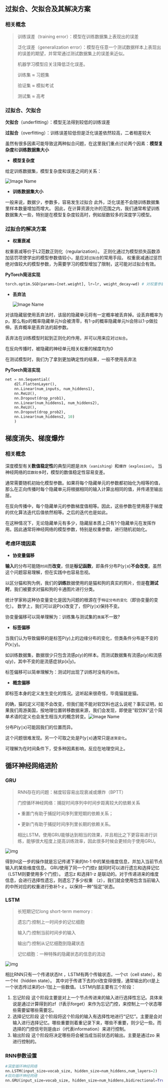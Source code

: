 ## 过拟合、欠拟合及其解决方案

### 相关概念

> 训练误差（training error）：模型在训练数据集上表现出的误差
>
> 泛化误差（generalization error）：模型在任意一个测试数据样本上表现出的误差的期望，并常常通过测试数据集上的误差来近似。
>
> 机器学习模型应关注降低泛化误差。
>
> 训练集 ≈ 习题集
>
> 验证集 ≈ 模拟考试
>
> 测试集 ≈ 高考

### 过拟合、欠拟合

**欠拟合**（underfitting）：模型无法得到较低的训练误差

**过拟合**（overfitting）：训练误差较低但是泛化误差依然较高，二者相差较大

虽然有很多因素可能导致这两种拟合问题，在这里我们重点讨论两个因素：**模型复杂度**和**训练数据集大小**

- **模型复杂度**

给定训练数据集，模型复杂度和误差之间的关系：

![Image Name](https://cdn.kesci.com/upload/image/q5jc27wxoj.png?imageView2/0/w/960/h/960)

- **训练数据集大小**

一般来说，数据少，参数多，容易发生过拟合
此外，泛化误差不会随训练数据集里样本数量增加而增大。
因此，在计算资源允许的范围之内，我们通常希望训练数据集大一些，特别是在模型复杂度较高时，例如层数较多的深度学习模型。

### 过拟合的解决方案

- **权重衰减**

权重衰减等价于L2范数正则化（regularization）。
正则化通过为模型损失函数添加惩罚项使学出的模型参数值较小，是应对`过拟合`的常用手段。
权重衰减通过惩罚绝对值较大的模型参数，为需要学习的模型增加了限制，这可能对过拟合有效。

**PyTorch简洁实现**

```python
torch.optim.SGD(params=[net.weight], lr=lr, weight_decay=wd) # 对权重参数衰减
```

- **丢弃法**

  ![Image Name](https://cdn.kesci.com/upload/image/q5jd69in3m.png?imageView2/0/w/960/h/960)

对该隐藏层使用丢弃法时，该层的隐藏单元将有一定概率被丢弃掉。设丢弃概率为p，那么有p的概率隐藏单元hi会被清零，有1-p的概率隐藏单元hi会除以1-p做拉伸。丢弃概率是丢弃法的超参数。

丢弃法在训练模型时起到正则化的作用，并可以用来应对`过拟合`。

在反向传播时，被隐藏的神经单元相关权重的梯度均为0

在测试模型时，我们为了拿到更加确定性的结果，一般不使用丢弃法

**PyTorch简洁实现**

```python
net = nn.Sequential(        
    d2l.FlattenLayer(),        
    nn.Linear(num_inputs, num_hiddens1),        
    nn.ReLU(),        
    nn.Dropout(drop_prob1),        
    nn.Linear(num_hiddens1, num_hiddens2),         
    nn.ReLU(),        
    nn.Dropout(drop_prob2),        
    nn.Linear(num_hiddens2, 10)        
	)
```

## 梯度消失、梯度爆炸

### 相关概念

深度模型有关**数值稳定性**的典型问题是`消失（vanishing）`和`爆炸（explosion）`。
当神经网络的`层数较多`时，模型的数值稳定性容易变差。

通常需要随机初始化模型参数。如果将每个隐藏单元的参数都初始化为相等的值，那么在正向传播时每个隐藏单元将根据相同的输入计算出相同的值，并传递至输出层。

在反向传播中，每个隐藏单元的参数梯度值相等。因此，这些参数在使用基于梯度的优化算法迭代后值依然相等。之后的迭代也是如此。

在这种情况下，无论隐藏单元有多少，隐藏层本质上只有1个隐藏单元在发挥作用。因此通常将神经网络的模型参数，特别是权重参数，进行随机初始化。

### 考虑环境因素

- **协变量偏移**

**输入**的分布可能随`时间`而**改变**，但是**标记函数**，即条件分布P(y∣x)**不会改变**。虽然这个问题容易理解，但在实践中也容易忽视。

以区分猫和狗为例，我们的**训练**数据使用的是猫和狗的真实的照片，但是**在测试时**，我们被要求对猫和狗的卡通图片进行分类。

统计学家称这种协变量变化是因为问题的根源在于`特征分布的变化`（即协变量的变化）。
数学上，我们可以说P(x)改变了，但P(y∣x)保持不变。

协变量偏移可以简单理解为：训练集与测试集的`类属`不一致?

- **标签偏移**

当我们认为导致偏移的是标签P(y)上的边缘分布的变化，但类条件分布是不变的P(x∣y)。

如训练数据集，数据很少只包含流感p(y)的样本。而测试数据集有流感p(y)和流感q(y)，其中不变的是流感症状p(x|y)。

标签偏移可以简单理解为：测试时出现了训练时没有的`标签`。

- **概念偏移**

即标签本身的定义发生变化的情况。这听起来很奇怪，毕竟猫就是猫。

的确，猫的定义可能不会改变，但我们能不能对软饮料也这么说呢？事实证明，如果我们周游美国，按地理位置转移数据来源，我们会发现，即使是"软饮料"这个简单术语的定义也会发生相当大的概念转变。![Image Name](https://cdn.kesci.com/upload/image/q5jgd81pl3.png?imageView2/0/w/640/h/640)

分布P(y∣x)可能因我们的位置而异。

这个问题很难发现。另一个可取之处是P(y∣x)通常只是`逐渐变化`。

可理解为在时间条件下，受多种因素影响，反应在地理空间上。

## 循环神经网络进阶

### GRU

> RNN存在的问题：梯度较容易出现衰减或爆炸（BPTT）
>
> 门控循环神经网络：捕捉时间序列中时间步距离较大的依赖关系
>
> • 重置门有助于捕捉时间序列里短期的依赖关系；
>
> • 更新门有助于捕捉时间序列里长期的依赖关系。
>
> 相比LSTM，使用GRU能够达到相当的效果，并且相比之下更容易进行训练，能够很大程度上提高训练效率，因此很多时候会更倾向于使用GRU。

![img](https://brilliantzhang.github.io/pytorch/2.jpg)

得到ht这一步的操作就是忘记传递下来的ht-1 中的某些维度信息，并加入当前节点输入的某些维度信息。
GRU使用了同一个门控z 就同时可以进行遗忘和选择记忆（LSTM则要使用多个门控）。
遗忘z 和选择1-z 是联动的。对于传递进来的维度信息，会进行选择性遗忘，则遗忘了多少权重 （z），我们就会使用包含当前输入的中所对应的权重进行弥补1-z 。以保持一种”恒定“状态。

### LSTM

> 长短期记忆long short-term memory :
>
> 遗忘门:控制上一时间步的记忆细胞
>
> 输入门:控制当前时间步的输入
>
> 输出门:控制从记忆细胞到隐藏状态
>
> 记忆细胞：⼀种特殊的隐藏状态的信息的流动

![img](https://brilliantzhang.github.io/pytorch/1.jpg)

相比RNN只有一个传递状态ht ，LSTM有两个传输状态，一个ct（cell state），和一个ht（hidden state）。
其中对于传递下去的ct改变得很慢，通常输出的ct是上一个状态传过来的ct-1加上一些数值。
LSTM内部主要有三个阶段：

1. 忘记阶段
   这个阶段主要是对上一个节点传进来的输入进行选择性忘记。具体来说是通过计算得到的zf（f表示forget）来作为忘记门控，来控制上一个状态哪些需要留哪些需要忘。
2. 选择记忆阶段
   这个阶段将这个阶段的输入有选择性地进行“记忆”。主要是会对输入进行选择记忆。哪些重要则着重记录下来，哪些不重要，则少记一些。而选择的门控信号则是由zi（i代表information）来进行控制。
3. 输出阶段
   这个阶段将决定哪些将会被当成当前状态的输出。主要是通过zo 来进行控制的。

### RNN参数设置

```python
#深度循环神经网络
nn.LSTM(input_size=vocab_size, hidden_size=num_hiddens,num_layers=2)
#双向循环神经网络
nn.GRU(input_size=vocab_size, hidden_size=num_hiddens,bidirectional=True)
```


